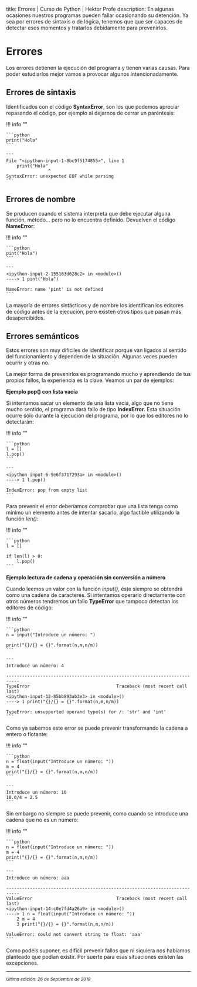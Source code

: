 title: Errores | Curso de Python | Hektor Profe
description: En algunas ocasiones nuestros programas pueden fallar ocasionando su detención. Ya sea por errores de sintaxis o de lógica, tenemos que que ser capaces de detectar esos momentos y tratarlos debidamente para prevenirlos.

# Errores

Los errores detienen la ejecución del programa y tienen varias causas. Para poder estudiarlos mejor vamos a provocar algunos intencionadamente.

## Errores de sintaxis

Identificados con el código **SyntaxError**, son los que podemos apreciar repasando el código, por ejemplo al dejarnos de cerrar un paréntesis:

!!! info "" 
    
    ```python
    print("Hola"
    ```

    ```
    File "<ipython-input-1-8bc9f5174855>", line 1
        print("Hola"
                    ^
    SyntaxError: unexpected EOF while parsing
    ```

## Errores de nombre

Se producen cuando el sistema interpreta que debe ejecutar alguna función, método... pero no lo encuentra definido. Devuelven el código **NameError**:

!!! info "" 
    
    ```python
    pint("Hola")
    ```

    ```
    <ipython-input-2-155163d628c2> in <module>()
    ----> 1 pint("Hola")

    NameError: name 'pint' is not defined
    ```

La mayoría de errores sintácticos y de nombre los identifican los editores de código antes de la ejecución, pero existen otros tipos que pasan más desapercibidos.

## Errores semánticos

Estos errores son muy difíciles de identificar porque van ligados al sentido del funcionamiento y dependen de la situación. Algunas veces pueden ocurrir y otras no.

La mejor forma de prevenirlos es programando mucho y aprendiendo de tus propios fallos, la experiencia es la clave. Veamos un par de ejemplos:

**Ejemplo pop() con lista vacía**

Si intentamos sacar un elemento de una lista vacía, algo que no tiene mucho sentido, el programa dará fallo de tipo  **IndexError**. Esta situación ocurre sólo durante la ejecución del programa, por lo que los editores no lo detectarán:

!!! info "" 
    
    ```python
    l = []
    l.pop()
    ```

    ```
    <ipython-input-6-9e6f3717293a> in <module>()
    ----> 1 l.pop()

    IndexError: pop from empty list
    ```

Para prevenir el error deberíamos comprobar que una lista tenga como mínimo un elemento antes de intentar sacarlo, algo factible utilizando la función *len()*:

!!! info "" 
    
    ```python
    l = []

    if len(l) > 0:
        l.pop()
    ```

**Ejemplo lectura de cadena y operación sin conversión a número**

Cuando leemos un valor con la función *input()*, éste siempre se obtendrá como una cadena de caracteres. Si intentamos operarlo directamente con otros números tendremos un fallo **TypeError** que tampoco detectan los editores de código:

!!! info "" 
    
    ```python
    n = input("Introduce un número: ")

    print("{}/{} = {}".format(n,m,n/m))
    ```

    ```
    Introduce un número: 4

    ---------------------------------------------------------------------------
    TypeError                                 Traceback (most recent call last)
    <ipython-input-12-85bb893ab3e3> in <module>()
    ----> 1 print("{}/{} = {}".format(n,m,n/m))

    TypeError: unsupported operand type(s) for /: 'str' and 'int'
    ```

Como ya sabemos este error se puede prevenir transformando la cadena a entero o flotante:

!!! info "" 
    
    ```python
    n = float(input("Introduce un número: "))
    m = 4
    print("{}/{} = {}".format(n,m,n/m))
    ```

    ```
    Introduce un número: 10
    10.0/4 = 2.5
    ```

Sin embargo no siempre se puede prevenir, como cuando se introduce una cadena que no es un número:

!!! info "" 
    
    ```python
    n = float(input("Introduce un número: "))
    m = 4
    print("{}/{} = {}".format(n,m,n/m))
    ```

    ```
    Introduce un número: aaa

    ---------------------------------------------------------------------------
    ValueError                                Traceback (most recent call last)
    <ipython-input-14-c0e7fd4a26a9> in <module>()
    ----> 1 n = float(input("Introduce un número: "))
        2 m = 4
        3 print("{}/{} = {}".format(n,m,n/m))

    ValueError: could not convert string to float: 'aaa'
    ```

Como podéis suponer, es difícil prevenir fallos que ni siquiera nos habíamos planteado que podían existir. Por suerte para esas situaciones existen las excepciones.

___
<small class="edited"><i>Última edición: 26 de Septiembre de 2018</i></small>